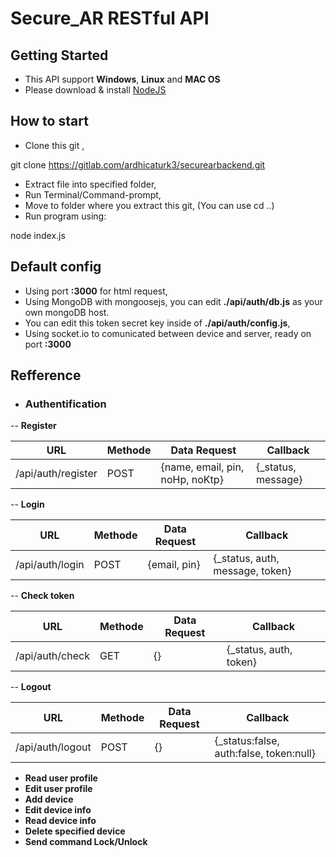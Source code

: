 # Secure_AR RESTful API

## Getting Started

- This API support **Windows**, **Linux** and **MAC OS**
- Please download & install [NodeJS](https://nodejs.org/en/download/)

## How to start

- Clone this git ,
>>>
git clone https://gitlab.com/ardhicaturk3/securearbackend.git
>>>
- Extract file into specified folder,
- Run Terminal/Command-prompt,
- Move to folder where you extract this git, (You can use cd ..)
- Run program using:
>>>
node index.js
>>>

## Default config

- Using port **:3000** for html request,
- Using MongoDB with mongoosejs, you can edit **./api/auth/db.js** as your own mongoDB host.
- You can edit this token secret key inside of **./api/auth/config.js**,
- Using socket.io to comunicated between device and server, ready on port **:3000**

## Refference

- ### Authentification

-- **Register**

| URL | Methode | Data Request | Callback |
| --- | --- | --- | --- |
| /api/auth/register | POST | {name, email, pin, noHp, noKtp} | {_status, message} |

-- **Login**

| URL | Methode | Data Request | Callback |
| ------ | ------ | ------ | ------ |
| /api/auth/login | POST | {email, pin} | {_status, auth, message, token} |

-- **Check token**

| URL | Methode | Data Request | Callback |
| ------ | ------ | ------ | ------ |
| /api/auth/check | GET | {} | {_status, auth, token} |

-- **Logout**

| URL | Methode | Data Request | Callback |
| ------ | ------ | ------ | ------ |
| /api/auth/logout | POST | {} | {_status:false, auth:false, token:null} |

- **Read user profile**
- **Edit user profile**
- **Add device**
- **Edit device info**
- **Read device info**
- **Delete specified device**
- **Send command Lock/Unlock**
